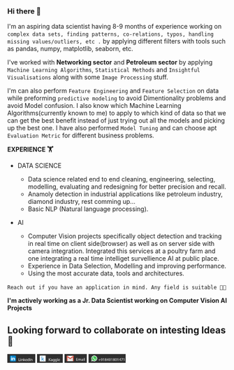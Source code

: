 ### Hi there 👋

I'm an aspiring data scientist having 8-9 months of experience working on `complex data sets, finding patterns, co-relations, typos, handling missing values/outliers, etc .` by applying different filters with 
tools such as pandas, numpy, matplotlib, seaborn, etc.

I've worked with **Networking sector** and **Petroleum sector** by applying `Machine Learning Algorithms`, `Statistical Methods` and `Insightful Visualisations` along with some `Image Processing` stuff.

I'm can also perform `Feature Engineering` and `Feature Selection` on data while preforming `predictive modeling` to avoid Dimentionality problems and avoid Model confusion. I also know which Machine Learning Algorithms(currently known to me) to apply to which kind of data so that we can get the best benefit instead of just trying out all the models and picking up the best one. I have also performed `Model Tuning` and can choose apt `Evaluation Metric` for different business problems.

**EXPERIENCE 🏋**
- DATA SCIENCE 
  - Data science related end to end cleaning, engineering, selecting, modelling, evaluating and redesigning for better precision and recall.
  - Anamoly detection in industrial applications like petroleum industry, diamond industry, rest comming up...
  - Basic NLP (Natural language processing).

- AI
  - Computer Vision projects specifically object detection and tracking in real time on client side(browser) as well as on server side with camera integration. Integrated this services at a poultry farm and one integrating a real time intelliget survellience AI at public place.
  - Experience in Data Selection, Modelling and improving performance.
  - Using the most accurate data, tools and architectures.
  
`Reach out if you have an application in mind. Any field is suitable 👍🏻`


**I'm actively working as a Jr. Data Scientist working on Computer Vision AI Projects**
## Looking forward to collaborate on intesting Ideas 🤩
[<img src='./linkedin.png' height=20/>](https://www.linkedin.com/in/parthlathiya42) [<img src='./kaggle.png' height=20/>](https://www.kaggle.com/parthlathiya42) [<img src='./mail.png' height=20/>](plathiya2611@gmail.com) [<img src='./whatsapp.png' height=20/>]()
